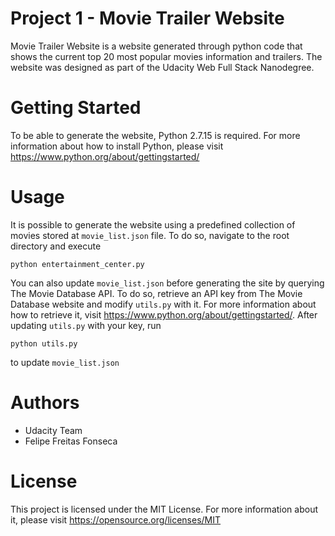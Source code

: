 # Project 1 - Movie Trailer Website

Movie Trailer Website is a website generated through python code that shows the current top 20 most popular movies information and trailers.
The website was designed as part of the Udacity Web Full Stack Nanodegree.

# Getting Started

To be able to generate the website, Python 2.7.15 is required. For more information about how to install Python, please visit https://www.python.org/about/gettingstarted/

# Usage

It is possible to generate the website using a predefined collection of movies stored at `movie_list.json` file. To do so, navigate to the root directory and execute
```
python entertainment_center.py
```
You can also update `movie_list.json` before generating the site by querying The Movie Database API. To do so, retrieve an API key from The Movie Database website and modify `utils.py` with it. For more information about how to retrieve it, visit https://www.python.org/about/gettingstarted/. After updating `utils.py` with your key, run

```
python utils.py
```

to update `movie_list.json`

# Authors
* Udacity Team
* Felipe Freitas Fonseca

# License

This project is licensed under the MIT License. For more information about it, please visit https://opensource.org/licenses/MIT

